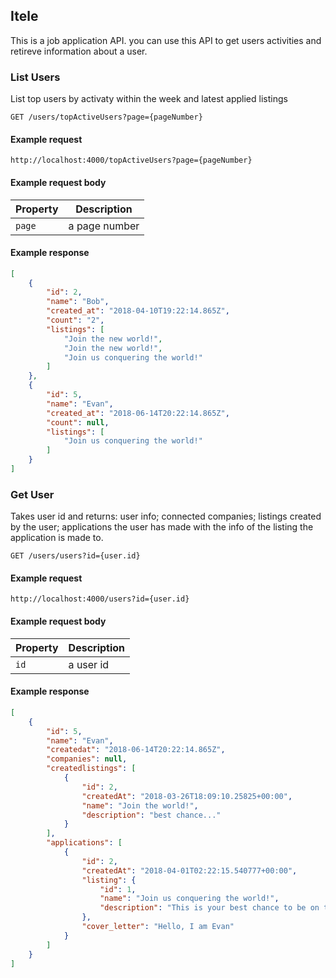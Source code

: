 ## Itele

This is a job application API. you can use this API to get users activities
and retireve information about a user.

### List Users

List top users by activaty within the week and latest applied listings


```endpoint
GET /users/topActiveUsers?page={pageNumber}
```

#### Example request

```http
http://localhost:4000/topActiveUsers?page={pageNumber}
```

#### Example request body


Property | Description
---|---
`page` | a page number 
#### Example response

```json
[
	{
		"id": 2,
		"name": "Bob",
		"created_at": "2018-04-10T19:22:14.865Z",
		"count": "2",
		"listings": [
			"Join the new world!",
			"Join the new world!",
			"Join us conquering the world!"
		]
	},
	{
		"id": 5,
		"name": "Evan",
		"created_at": "2018-06-14T20:22:14.865Z",
		"count": null,
		"listings": [
			"Join us conquering the world!"
		]
	}
]
```

### Get User

Takes user id and returns:
  user info;
  connected companies;
  listings created by the user;
  applications the user has made with the info of the listing the application is made to.

```endpoint
GET /users/users?id={user.id}
```

#### Example request

```http
http://localhost:4000/users?id={user.id}

```

#### Example request body


Property | Description
---|---
`id` | a user id


#### Example response

```json
[
	{
		"id": 5,
		"name": "Evan",
		"createdat": "2018-06-14T20:22:14.865Z",
		"companies": null,
		"createdlistings": [
			{
				"id": 2,
				"createdAt": "2018-03-26T18:09:10.25825+00:00",
				"name": "Join the world!",
				"description": "best chance..."
			}
		],
		"applications": [
			{
				"id": 2,
				"createdAt": "2018-04-01T02:22:15.540777+00:00",
				"listing": {
					"id": 1,
					"name": "Join us conquering the world!",
					"description": "This is your best chance to be on the right side of the equation..."
				},
				"cover_letter": "Hello, I am Evan"
			}
		]
	}
]
```